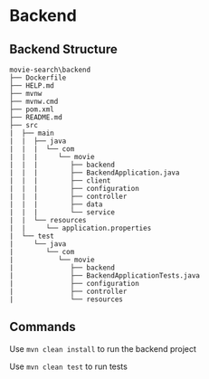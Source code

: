 # Backend
## Backend Structure
```
movie-search\backend
├── Dockerfile
├── HELP.md
├── mvnw
├── mvnw.cmd
├── pom.xml
├── README.md
├── src
|  ├── main
|  |  ├── java
|  |  |  └── com
|  |  |     └── movie
|  |  |        ├── backend
|  |  |        ├── BackendApplication.java
|  |  |        ├── client
|  |  |        ├── configuration
|  |  |        ├── controller
|  |  |        ├── data
|  |  |        └── service
|  |  └── resources
|  |     └── application.properties
|  └── test
|     └── java
|        └── com
|           └── movie
|              ├── backend
|              ├── BackendApplicationTests.java
|              ├── configuration
|              ├── controller
|              └── resources
```
## Commands

Use `mvn clean install` to run the backend project

Use `mvn clean test` to run tests
